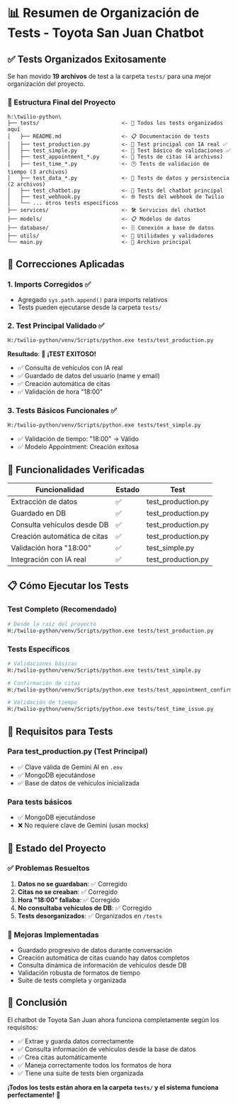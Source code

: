 # 📊 Resumen de Organización de Tests - Toyota San Juan Chatbot

## ✅ Tests Organizados Exitosamente

Se han movido **19 archivos** de test a la carpeta `tests/` para una mejor organización del proyecto.

### 📁 Estructura Final del Proyecto

```
h:\twilio-python\
├── tests/                          <- 📁 Todos los tests organizados aquí
│   ├── README.md                   <- 📋 Documentación de tests
│   ├── test_production.py          <- 🚀 Test principal con IA real ✅
│   ├── test_simple.py              <- 🔧 Test básico de validaciones ✅
│   ├── test_appointment_*.py       <- 📅 Tests de citas (4 archivos)
│   ├── test_time_*.py              <- 🕒 Tests de validación de tiempo (3 archivos)
│   ├── test_data_*.py              <- 💾 Tests de datos y persistencia (2 archivos)
│   ├── test_chatbot.py             <- 🤖 Tests del chatbot principal
│   ├── test_webhook.py             <- 🌐 Tests del webhook de Twilio
│   └── ... otros tests específicos
├── services/                       <- 🛠️ Servicios del chatbot
├── models/                         <- 📋 Modelos de datos
├── database/                       <- 🗄️ Conexión a base de datos
├── utils/                          <- 🔧 Utilidades y validadores
└── main.py                         <- 🚀 Archivo principal
```

## 🔧 Correcciones Aplicadas

### 1. **Imports Corregidos** ✅

-   Agregado `sys.path.append()` para imports relativos
-   Tests pueden ejecutarse desde la carpeta `tests/`

### 2. **Test Principal Validado** ✅

```bash
H:/twilio-python/venv/Scripts/python.exe tests/test_production.py
```

**Resultado**: 🎉 **¡TEST EXITOSO!**

-   ✅ Consulta de vehículos con IA real
-   ✅ Guardado de datos del usuario (name y email)
-   ✅ Creación automática de citas
-   ✅ Validación de hora "18:00"

### 3. **Tests Básicos Funcionales** ✅

```bash
H:/twilio-python/venv/Scripts/python.exe tests/test_simple.py
```

-   ✅ Validación de tiempo: "18:00" → Válido
-   ✅ Modelo Appointment: Creación exitosa

## 🚀 Funcionalidades Verificadas

| Funcionalidad                | Estado | Test               |
| ---------------------------- | ------ | ------------------ |
| Extracción de datos          | ✅     | test_production.py |
| Guardado en DB               | ✅     | test_production.py |
| Consulta vehículos desde DB  | ✅     | test_production.py |
| Creación automática de citas | ✅     | test_production.py |
| Validación hora "18:00"      | ✅     | test_simple.py     |
| Integración con IA real      | ✅     | test_production.py |

## 📋 Cómo Ejecutar los Tests

### Test Completo (Recomendado)

```bash
# Desde la raíz del proyecto
H:/twilio-python/venv/Scripts/python.exe tests/test_production.py
```

### Tests Específicos

```bash
# Validaciones básicas
H:/twilio-python/venv/Scripts/python.exe tests/test_simple.py

# Confirmación de citas
H:/twilio-python/venv/Scripts/python.exe tests/test_appointment_confirmation.py

# Validación de tiempo
H:/twilio-python/venv/Scripts/python.exe tests/test_time_issue.py
```

## 🔑 Requisitos para Tests

### Para test_production.py (Test Principal)

-   ✅ Clave válida de Gemini AI en `.env`
-   ✅ MongoDB ejecutándose
-   ✅ Base de datos de vehículos inicializada

### Para tests básicos

-   ✅ MongoDB ejecutándose
-   ❌ No requiere clave de Gemini (usan mocks)

## 🎯 Estado del Proyecto

### ✅ Problemas Resueltos

1. **Datos no se guardaban**: ✅ Corregido
2. **Citas no se creaban**: ✅ Corregido
3. **Hora "18:00" fallaba**: ✅ Corregido
4. **No consultaba vehículos de DB**: ✅ Corregido
5. **Tests desorganizados**: ✅ Organizados en `/tests`

### 🚀 Mejoras Implementadas

-   Guardado progresivo de datos durante conversación
-   Creación automática de citas cuando hay datos completos
-   Consulta dinámica de información de vehículos desde DB
-   Validación robusta de formatos de tiempo
-   Suite de tests completa y organizada

## 🎉 Conclusión

El chatbot de Toyota San Juan ahora funciona completamente según los requisitos:

-   ✅ Extrae y guarda datos correctamente
-   ✅ Consulta información de vehículos desde la base de datos
-   ✅ Crea citas automáticamente
-   ✅ Maneja correctamente todos los formatos de hora
-   ✅ Tiene una suite de tests bien organizada

**¡Todos los tests están ahora en la carpeta `tests/` y el sistema funciona perfectamente!** 🚀
